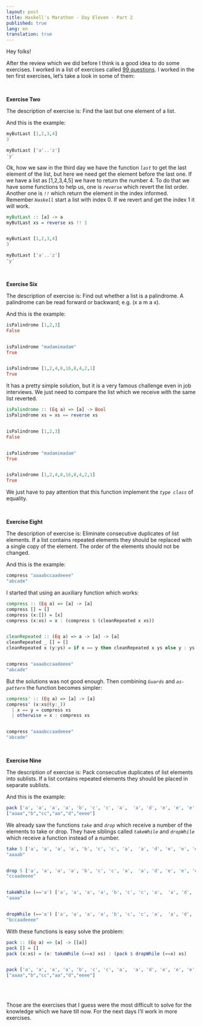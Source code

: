 ```yaml
---
layout: post
title: Haskell's Marathon - Day Eleven - Part 2
published: true
lang: en
translation: true
---
```


Hey folks!


After the review which we did before I think is a good idea to do some exercises. I worked in a list of exercises called [99 questions](https://wiki.haskell.org/99_questions/1_to_10).
I worked in the ten first exercises, let’s take a look in some of them:

<!--more-->
<br />

**Exercise Two**


The description of exercise is: Find the last but one element of a list.

And this is the example:
```haskell
myButLast [1,2,3,4]
3

myButLast ['a'..'z']
'y'
```
Ok, how we saw in the third day we have the function *`last`* to get the last element of the list, but here we need get the element before the last one.
If we have a list as [1,2,3,4,5] we have to return the number 4. To do that we have some functions to help us, one is *`reverse`* which revert the list order. Another one is *`!!`* which return the element in the index informed. Remember *`Haskell`* start a list with index 0.
If we revert and get the index 1 it will work.
```haskell
myButLast :: [a] -> a
myButLast xs = reverse xs !! 1


myButLast [1,2,3,4]
3

myButLast ['a'..'z']
'y'
```

<br />

**Exercise Six**


The description of exercise is: Find out whether a list is a palindrome. A palindrome can be read forward or backward; e.g. (x a m a x).

And this is the example:
```haskell
isPalindrome [1,2,3]
False


isPalindrome "madamimadam"
True


isPalindrome [1,2,4,8,16,8,4,2,1]
True
```
It has a pretty simple solution, but it is a very famous challenge even in job interviews.
We just need to compare the list which we receive with the same list reverted.
```haskell
isPalindrome :: (Eq a) => [a] -> Bool
isPalindrome xs = xs == reverse xs


isPalindrome [1,2,3]
False


isPalindrome "madamimadam"
True


isPalindrome [1,2,4,8,16,8,4,2,1]
True
```
We just have to pay attention that this function implement the *`type class`* of equality.

<br />

**Exercise Eight**


The description of exercise is: Eliminate consecutive duplicates of list elements.
If a list contains repeated elements they should be replaced with a single copy of the element. The order of the elements should not be changed.

And this is the example:
```haskell
compress "aaaabccaadeeee"
"abcade"
```
I started that using an auxiliary function which works:
```haskell
compress :: (Eq a) => [a] -> [a]
compress [] = []
compress (x:[]) = [x]
compress (x:xs) = x : (compress $ (cleanRepeated x xs))


cleanRepeated :: (Eq a) => a -> [a] -> [a]
cleanRepeated _ [] = []
cleanRepeated x (y:ys) = if x == y then cleanRepeated x ys else y : ys


compress "aaaabccaadeeee"
"abcade"
```


But the solutions was not good enough. Then combining *`Guards`* and *`as-pattern`* the function becomes simpler:
```haskell
compress' :: (Eq a) => [a] -> [a]
compress' (x:xs@(y:_))
  | x == y = compress xs
  | otherwise = x : compress xs


compress "aaaabccaadeeee"
"abcade"
```

<br />

**Exercise Nine**


The description of exercise is: Pack consecutive duplicates of list elements into sublists. If a list contains repeated elements they should be placed in separate sublists.

And this is the example:
```haskell
pack ['a', 'a', 'a', 'a', 'b', 'c', 'c', 'a',  'a', 'd', 'e', 'e', 'e', 'e']
["aaaa","b","cc","aa","d","eeee"]
```
We already saw the functions *`take`* and *`drop`* which receive a number of the elements to take or drop. They have siblings called *`takeWhile`* and *`dropWhile`* which receive a function instead of a number.
```haskell
take 5 ['a', 'a', 'a', 'a', 'b', 'c', 'c', 'a',  'a', 'd', 'e', 'e', 'e', 'e']
"aaaab"


drop 5 ['a', 'a', 'a', 'a', 'b', 'c', 'c', 'a',  'a', 'd', 'e', 'e', 'e', 'e']
"ccaadeeee"


takeWhile (=='a') ['a', 'a', 'a', 'a', 'b', 'c', 'c', 'a',  'a', 'd', 'e', 'e', 'e', 'e']
"aaaa"


dropWhile (=='a') ['a', 'a', 'a', 'a', 'b', 'c', 'c', 'a',  'a', 'd', 'e', 'e', 'e', 'e']
"bccaadeeee"
```
With these functions is easy solve the problem:
```haskell
pack :: (Eq a) => [a] -> [[a]]
pack [] = []
pack (x:xs) = (x: takeWhile (==x) xs) : (pack $ dropWhile (==x) xs)


pack ['a', 'a', 'a', 'a', 'b', 'c', 'c', 'a',  'a', 'd', 'e', 'e', 'e', 'e']
["aaaa","b","cc","aa","d","eeee"]
```

<br />
<br />

Those are the exercises that I guess were the most difficult to solve for the knowledge which we have till now. For the next days I’ll work in more exercises.
